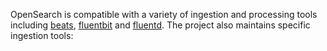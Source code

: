 <p>OpenSearch is compatible with a variety of ingestion and processing tools including <a href="https://opensearch.org/docs/clients/agents-and-ingestion-tools/index/#downloads">beats</a>, <a href="https://fluentbit.io/">fluentbit</a> and <a href="https://www.fluentd.org/">fluentd</a>. The project also maintains specific ingestion tools:</p>
